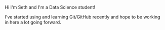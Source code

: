 Hi I'm Seth and I'm a Data Science student!

I've started using and learning Git/GitHub recently and hope to be working in here a lot going forward.

<!---
SethKauf/SethKauf is a ✨ special ✨ repository because its `README.md` (this file) appears on your GitHub profile.
You can click the Preview link to take a look at your changes.
--->
